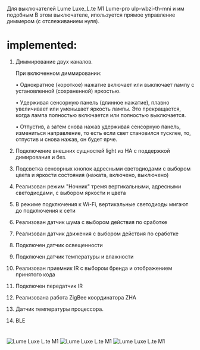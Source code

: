 Для выключателей Lume Luxe_L.te M1 Lume-pro ulp-wbzi-th-mni и им подобным
В этом выключателе, ипользуется прямое управление диммером (с отслеживанием нуля).
#
# implemented:
1. Диммирование двух каналов.

      При включенном диммировании:

      • Однократное (короткое) нажатие включает или выключает лампу с установленной (сохраненной) яркостью.

      • Удерживая сенсорную панель (длинное нажатие), плавно увеличивает или уменьшает яркость лампы. Это прекращается, когда лампа полностью включается или полностью выключается.

      • Отпустив, а затем снова нажав удерживая сенсорную панель, измениться направление, то есть если свет становился тусклее, то, отпустив и снова нажав, он будет ярче.

2. Подключение внешних сущностей light из HA с поддержкой димирования и без.
3. Подсветка сенсорных кнопок адресными светодиодами с выбором цвета и яркости состояния (нажата, включено, выключено)
4. Реализован режим "Ночник" тремя вертикальными, адресными светодиодами, с выбором яркости и цвета
5. В режиме подключения к Wi-Fi, вертикальные светодиоды мигают до подключения к сети
6. Реализован датчик шума с выбором действия по сработке
7. Реализован датчик движения с выбором действия по сработке
8. Подключен датчик освещенности
9. Подключен датчик температуры и влажности
10. Реализован приемник IR  с выбором бренда и отображением принятого кода
11. Подключен передатчик IR
12. Реализована работа ZigBee координатора ZHA
13. Датчик температуры процессора.
14. BLE

#
![Lume Luxe L.te M1](/Lume%20Luxe_L.te%20M1/images/Luxe_Lte%20M1_8.png)
![Lume Luxe L.te M1](/Lume%20Luxe_L.te%20M1/images/Luxe_Lte%20M1_9.png)
![Lume Luxe L.te M1](/Lume%20Luxe_L.te%20M1/images/Luxe_Lte%20M1_10.png)
